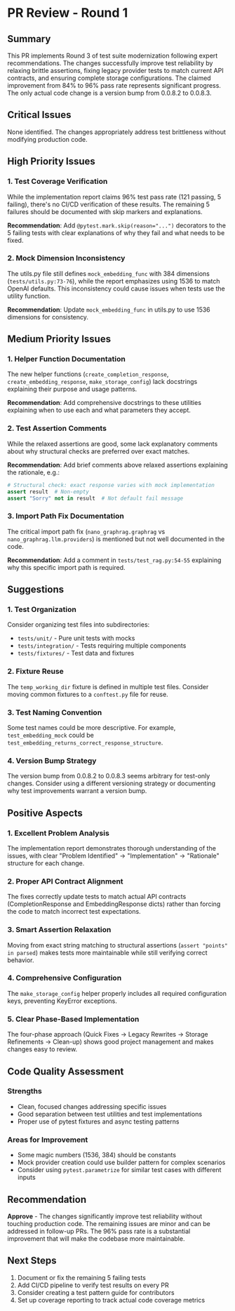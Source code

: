 # PR Review - Round 1

## Summary
This PR implements Round 3 of test suite modernization following expert recommendations. The changes successfully improve test reliability by relaxing brittle assertions, fixing legacy provider tests to match current API contracts, and ensuring complete storage configurations. The claimed improvement from 84% to 96% pass rate represents significant progress. The only actual code change is a version bump from 0.0.8.2 to 0.0.8.3.

## Critical Issues
None identified. The changes appropriately address test brittleness without modifying production code.

## High Priority Issues

### 1. Test Coverage Verification
While the implementation report claims 96% test pass rate (121 passing, 5 failing), there's no CI/CD verification of these results. The remaining 5 failures should be documented with skip markers and explanations.

**Recommendation**: Add `@pytest.mark.skip(reason="...")` decorators to the 5 failing tests with clear explanations of why they fail and what needs to be fixed.

### 2. Mock Dimension Inconsistency
The utils.py file still defines `mock_embedding_func` with 384 dimensions (`tests/utils.py:73-76`), while the report emphasizes using 1536 to match OpenAI defaults. This inconsistency could cause issues when tests use the utility function.

**Recommendation**: Update `mock_embedding_func` in utils.py to use 1536 dimensions for consistency.

## Medium Priority Issues

### 1. Helper Function Documentation
The new helper functions (`create_completion_response`, `create_embedding_response`, `make_storage_config`) lack docstrings explaining their purpose and usage patterns.

**Recommendation**: Add comprehensive docstrings to these utilities explaining when to use each and what parameters they accept.

### 2. Test Assertion Comments
While the relaxed assertions are good, some lack explanatory comments about why structural checks are preferred over exact matches.

**Recommendation**: Add brief comments above relaxed assertions explaining the rationale, e.g.:
```python
# Structural check: exact response varies with mock implementation
assert result  # Non-empty
assert "Sorry" not in result  # Not default fail message
```

### 3. Import Path Fix Documentation
The critical import path fix (`nano_graphrag.graphrag` vs `nano_graphrag.llm.providers`) is mentioned but not well documented in the code.

**Recommendation**: Add a comment in `tests/test_rag.py:54-55` explaining why this specific import path is required.

## Suggestions

### 1. Test Organization
Consider organizing test files into subdirectories:
- `tests/unit/` - Pure unit tests with mocks
- `tests/integration/` - Tests requiring multiple components
- `tests/fixtures/` - Test data and fixtures

### 2. Fixture Reuse
The `temp_working_dir` fixture is defined in multiple test files. Consider moving common fixtures to a `conftest.py` file for reuse.

### 3. Test Naming Convention
Some test names could be more descriptive. For example, `test_embedding_mock` could be `test_embedding_returns_correct_response_structure`.

### 4. Version Bump Strategy
The version bump from 0.0.8.2 to 0.0.8.3 seems arbitrary for test-only changes. Consider using a different versioning strategy or documenting why test improvements warrant a version bump.

## Positive Aspects

### 1. Excellent Problem Analysis
The implementation report demonstrates thorough understanding of the issues, with clear "Problem Identified" → "Implementation" → "Rationale" structure for each change.

### 2. Proper API Contract Alignment
The fixes correctly update tests to match actual API contracts (CompletionResponse and EmbeddingResponse dicts) rather than forcing the code to match incorrect test expectations.

### 3. Smart Assertion Relaxation
Moving from exact string matching to structural assertions (`assert "points" in parsed`) makes tests more maintainable while still verifying correct behavior.

### 4. Comprehensive Configuration
The `make_storage_config` helper properly includes all required configuration keys, preventing KeyError exceptions.

### 5. Clear Phase-Based Implementation
The four-phase approach (Quick Fixes → Legacy Rewrites → Storage Refinements → Clean-up) shows good project management and makes changes easy to review.

## Code Quality Assessment

### Strengths
- Clean, focused changes addressing specific issues
- Good separation between test utilities and test implementations
- Proper use of pytest fixtures and async testing patterns

### Areas for Improvement
- Some magic numbers (1536, 384) should be constants
- Mock provider creation could use builder pattern for complex scenarios
- Consider using `pytest.parametrize` for similar test cases with different inputs

## Recommendation
**Approve** - The changes significantly improve test reliability without touching production code. The remaining issues are minor and can be addressed in follow-up PRs. The 96% pass rate is a substantial improvement that will make the codebase more maintainable.

## Next Steps
1. Document or fix the remaining 5 failing tests
2. Add CI/CD pipeline to verify test results on every PR
3. Consider creating a test pattern guide for contributors
4. Set up coverage reporting to track actual code coverage metrics
